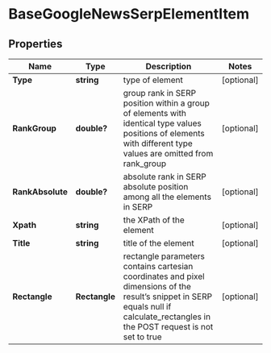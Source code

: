 # BaseGoogleNewsSerpElementItem


## Properties

| Name | Type | Description | Notes |
|------------ | ------------- | ------------- | -------------|
**Type** | **string** | type of element |[optional]|
**RankGroup** | **double?** | group rank in SERP<br>position within a group of elements with identical type values<br>positions of elements with different type values are omitted from rank_group |[optional]|
**RankAbsolute** | **double?** | absolute rank in SERP<br>absolute position among all the elements in SERP |[optional]|
**Xpath** | **string** | the XPath of the element |[optional]|
**Title** | **string** | title of the element |[optional]|
**Rectangle** | **Rectangle** | rectangle parameters<br>contains cartesian coordinates and pixel dimensions of the result’s snippet in SERP<br>equals null if calculate_rectangles in the POST request is not set to true |[optional]|